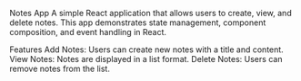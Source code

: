 Notes App
A simple React application that allows users to create, view, and delete notes. This app demonstrates state management, component composition, and event handling in React.

Features
Add Notes: Users can create new notes with a title and content.
View Notes: Notes are displayed in a list format.
Delete Notes: Users can remove notes from the list.